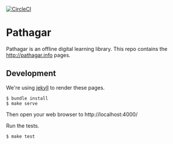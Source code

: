 [![CircleCI](https://circleci.com/gh/olpc-sf/pathagar.info.svg?style=svg)](https://circleci.com/gh/olpc-sf/pathagar.info)

# Pathagar

Pathagar is an offline digital learning library. This repo contains the
http://pathagar.info pages.

## Development

We're using [jekyll](http://jekyllrb.com/) to render these pages.

    $ bundle install
    $ make serve

Then open your web browser to http://localhost:4000/

Run the tests.

    $ make test
